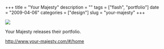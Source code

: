 +++
title = "Your Majesty"
description = ""
tags = ["flash", "portfolio"]
date = "2009-04-06"
categories = ["design"]
slug = "your-majesty"
+++


 

  <div id="screens-thumbs" class="clearfix">
    <div class="txt-center" id="design-submission"><a href="http://www.your-majesty.com/#/home"><img id='bluga-thumbnail-1554' class='bluga-thumbnail large' src='//konigi.com/media/bluga/
wt49da2c868cf74.jpg'/></a></div>  
  </div>   
<p>Your Majesty releases their portfolio.</p>
<p><a href="http://www.your-majesty.com/#/home">http://www.your-majesty.com/#/home</a></p>




